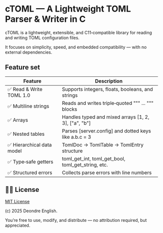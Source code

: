 # cTOML — A Lightweight TOML Parser & Writer in C

cTOML is a lightweight, extensible, and C11‑compatible library for reading and writing TOML configuration files.

It focuses on simplicity, speed, and embedded compatibility — with no external dependencies.

## Feature set

| Feature                    | Description                                           |
| -------------------------- | ----------------------------------------------------- |
| ✅ Read & Write TOML 1.0   | Supports integers, floats, booleans, and strings      |
| ✅ Multiline strings       | Reads and writes triple‑quoted """ ... """ blocks     |
| ✅ Arrays                  | Handles typed and mixed arrays [1, 2, 3], ["a", "b"]  |
| ✅ Nested tables           | Parses [server.config] and dotted keys like a.b.c = 3 |
| ✅ Hierarchical data model | TomlDoc → TomlTable → TomlEntry structure             |
| ✅ Type‑safe getters       | toml_get_int, toml_get_bool, toml_get_string, etc.    |
| ✅ Structured errors       | Collects parse errors with line numbers               |

## 🧑‍💻 License

[MIT License](LICENSE)

(c) 2025 Deondre English.

You’re free to use, modify, and distribute — no attribution required, but appreciated.
